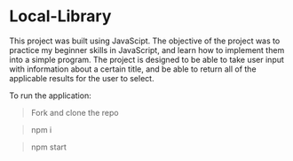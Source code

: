 # Local-Library

This project was built using JavaScipt. The objective of the project was to practice my beginner skills in JavaScript, and learn how to implement them into a simple program. The project is designed to be able to take user input with information about a certain title, and be able to return all of the applicable results for the user to select.

To run the application:

>Fork and clone the repo
 
>npm i
 
>npm start

